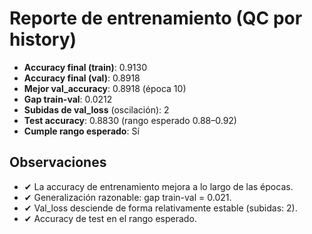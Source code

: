 # Reporte de entrenamiento (QC por history)

- **Accuracy final (train)**: 0.9130
- **Accuracy final (val)**: 0.8918
- **Mejor val_accuracy**: 0.8918 (época 10)
- **Gap train-val**: 0.0212
- **Subidas de val_loss** (oscilación): 2
- **Test accuracy**: 0.8830  (rango esperado 0.88–0.92)
- **Cumple rango esperado**: Sí

## Observaciones
- ✔ La accuracy de entrenamiento mejora a lo largo de las épocas.
- ✔ Generalización razonable: gap train-val = 0.021.
- ✔ Val_loss desciende de forma relativamente estable (subidas: 2).
- ✔ Accuracy de test en el rango esperado.